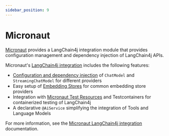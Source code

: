 ```yaml
---
sidebar_position: 9
---
```


# Micronaut

[Micronaut](https://micronaut.io/) provides a LangChain4j integration module that provides configuration management and dependency injection of LangChain4j APIs.

Micronaut's [LangChain4j integration](https://micronaut-projects.github.io/micronaut-langchain4j/latest/guide/) includes the following features:

- [Configuration and dependency injection](https://micronaut-projects.github.io/micronaut-langchain4j/latest/guide/#chatModels) of `ChatModel` and `StreamingChatModel` for different providers
- Easy setup of [Embedding Stores](https://micronaut-projects.github.io/micronaut-langchain4j/latest/guide/#embeddingStores) for common embedding store providers
- Integration with [Micronaut Test Resources](https://micronaut-projects.github.io/micronaut-test-resources/latest/guide/) and Testcontainers for containerized testing of LangChain4j 
- A declarative `@AiService` simplifying the integration of Tools and Language Models

For more information, see the [Micronaut LangChain4j integration](https://micronaut-projects.github.io/micronaut-langchain4j/latest/guide/) documentation.


